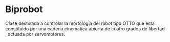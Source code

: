 # Biprobot
Clase destinada a controlar la morfologia del robot tipo OTTO que esta constituido por una cadena cinematica abierta de cuatro grados de libertad , actuada por servomotores. 
